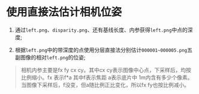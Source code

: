 # 使用直接法估计相机位姿

1. 通过`left.png`、`disparity.png`、还有基线长度、内参获得`left.png`中点的深度;

2. 根据`left.png`中的带深度的点使用分层直接法分别估计`000001~000005.png`五副图像的相对`left.png`的位姿;


> 相机内参主要是fx fy cx cy。其中cx cy表示图像中心点，下采样后，均按比例缩小。fx 表示f*a 其中f表示焦距 a表示底片中 1m内含有多少个像素。当图像下采样后，f没变，但a随比例正比变化，所以fx fy也按比例减小。
